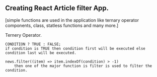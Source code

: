 ## Creating React Article filter App.


[simple functions are used in the application like ternary operator components, class, statless functions and many more.]


Ternery Operator.
    
    CONDITION ? TRUE : FALSE;
    if condition is TRUE then condition first will be executed else condition last will be executed.

    news.filter((item) => item.indexOf(condition) > -1)
        then one of the major function is filter is used to filter the condition.
